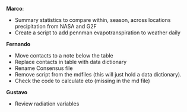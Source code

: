  **Marco**:
 - Summary statistics to compare within, season, across locations precipitation from NASA and G2F 
 - Create a script to add pennman evapotranspiration to weather daily
 
 **Fernando**
  - Move contacts to a note below the table
  - Replace contacts in table with data dictionary
  - Rename Consensus file 
  - Remove script from the mdfiles (this will just hold a data dictionary).
  - Check the code to calculate eto (missing in the md file)

 **Gustavo**
  - Review radiation variables
